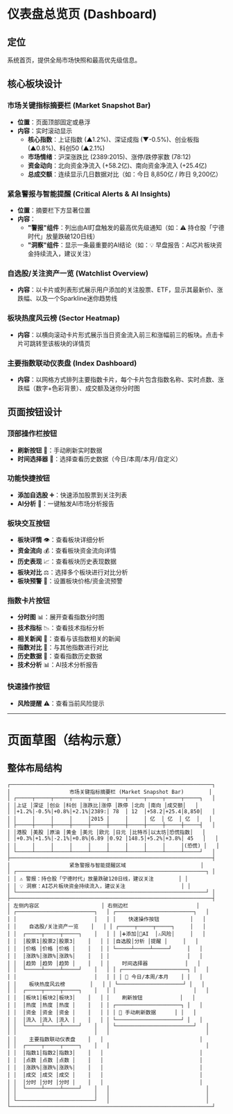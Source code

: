 # 仪表盘总览页 (Dashboard)

## 定位
系统首页，提供全局市场快照和最高优先级信息。

## 核心板块设计

### 市场关键指标摘要栏 (Market Snapshot Bar)
- **位置**：页面顶部固定或悬浮
- **内容**：实时滚动显示
  - **核心指数**：上证指数 (▲1.2%)、深证成指 (▼-0.5%)、创业板指 (▲0.8%)、科创50 (▲2.1%)
  - **市场情绪**：沪深涨跌比 (2389:2015)、涨停/跌停家数 (78:12)
  - **资金动向**：北向资金净流入 (+58.2亿)、南向资金净流入 (+25.4亿)
  - **总成交额**：连续显示几日数据对比（如：今日 8,850亿 / 昨日 9,200亿）

### 紧急警报与智能提醒 (Critical Alerts & AI Insights)
- **位置**：摘要栏下方显著位置
- **内容**：
  - **"警报"组件**：列出由AI盯盘触发的最高优先级通知（如：⚠️ 持仓股「宁德时代」放量跌破120日线）
  - **"洞察"组件**：显示一条最重要的AI结论（如：💡 早盘报告：AI芯片板块资金持续流入，建议关注）

### 自选股/关注资产一览 (Watchlist Overview)
- **内容**：以卡片或列表形式展示用户添加的关注股票、ETF，显示其最新价、涨跌幅、以及一个Sparkline迷你趋势线

### 板块热度风云榜 (Sector Heatmap)
- **内容**：以横向滚动卡片形式展示当日资金流入前三和涨幅前三的板块。点击卡片可跳转至该板块的详情页

### 主要指数联动仪表盘 (Index Dashboard)
- **内容**：以网格方式排列主要指数卡片，每个卡片包含指数名称、实时点数、涨跌幅（数字+色彩背景）、成交额及迷你分时图

## 页面按钮设计

### 顶部操作栏按钮
- **刷新按钮** 🔄：手动刷新实时数据
- **时间选择器** 📅：选择查看历史数据（今日/本周/本月/自定义）

### 功能快捷按钮
- **添加自选股** ➕：快速添加股票到关注列表
- **AI分析** 🤖：一键触发AI市场分析报告

### 板块交互按钮
- **板块详情** 👁️：查看板块详细分析
- **资金流向** 💰：查看板块资金流向详情
- **历史表现** 📈：查看板块历史表现数据
- **板块对比** ⚖️：选择多个板块进行对比分析
- **板块预警** 🔔：设置板块价格/资金流预警

### 指数卡片按钮
- **分时图** 📊：展开查看指数分时图
- **技术指标** 📉：查看技术指标分析
- **相关新闻** 📰：查看与该指数相关的新闻
- **指数对比** 🔄：与其他指数进行对比
- **历史数据** 📅：查看指数历史数据
- **技术分析** 📊：AI技术分析报告

### 快速操作按钮
- **风险提醒** ⚠️：查看当前风险提示

---


# 页面草图（结构示意）

## 整体布局结构

```
┌─────────────────────────────────────────────────────────────────┐
│                   市场关键指标摘要栏 (Market Snapshot Bar)        │
│ ┌─────┬─────┬─────┬─────┬─────┬─────┬─────┬─────┬─────┬─────┐   │
│ │上证 │深证 │创业 │科创 │涨跌比│涨停 │跌停 │北向 │南向 │成交额│   │
│ │+1.2%│-0.5%│+0.8%│+2.1%│2389:│ 78  │ 12  │+58.2│+25.4│8,850│   │
│ │     │     │     │     │2015 │     │     │ 亿  │ 亿  │ 亿  │   │
│ ├─────┼─────┼─────┼─────┼─────┼─────┼─────┼─────┼─────┼─────┤   │
│ │港股 │美股 │原油 │黄金 │美元 │欧元 │日元 │比特币│以太坊│恐慌指数│   │
│ │+0.3%│+1.5%│-2.1%│+0.8%│6.89 │0.92 │148.5│+5.2%│+3.8%│ 45   │   │
│ │     │     │     │     │     │     │     │     │     │(恐慌) │   │
│ └─────┴─────┴─────┴─────┴─────┴─────┴─────┴─────┴─────┴─────┘   │
├─────────────────────────────────────────────────────────────────┤
│                   紧急警报与智能提醒区域                        │
│ ┌─────────────────────────────────────────────────────────────┐ │
│ │ ⚠️ 警报：持仓股「宁德时代」放量跌破120日线，建议关注        │ │
│ │ 💡 洞察：AI芯片板块资金持续流入，建议关注                  │ │
│ └─────────────────────────────────────────────────────────────┘ │
├─────────────────────────────────────────────────────────────────┤
│ 左侧内容区                    │ 右侧边栏                      │
│ ┌─────────────────────────┐   │ ┌─────────────────────────┐   │
│ │                         │   │ │    快速操作按钮          │   │
│ │    自选股/关注资产一览    │   │ │ ┌─────┬─────┬─────┐     │   │
│ │  ┌─────┬─────┬─────┐    │   │ │ │➕添加│🤖AI  │⚠️风险│     │   │
│ │  │股票1│股票2│股票3│    │   │ │ │自选股│分析 │提醒 │     │   │
│ │  │价格 │价格 │价格 │    │   │ │ └─────┴─────┴─────┘     │   │
│ │  │涨跌%│涨跌%│涨跌%│    │   │ │                         │   │
│ │  │趋势 │趋势 │趋势 │    │   │ │    时间选择器            │   │
│ │  └─────┴─────┴─────┘    │   │ │ ┌─────────────────────┐ │   │
│ │                         │   │ │ │ 📅 今日/本周/本月    │ │   │
│ │    板块热度风云榜        │   │ │ └─────────────────────┘ │   │
│ │  ┌─────┬─────┬─────┐    │   │ │                         │   │
│ │  │板块1│板块2│板块3│    │   │ │    刷新按钮            │   │
│ │  │热度 │热度 │热度 │    │   │ │ ┌─────────────────────┐ │   │
│ │  │资金 │资金 │资金 │    │   │ │ │ 🔄 手动刷新数据      │ │   │
│ │  │流入 │流入 │流入 │    │   │ │ └─────────────────────┘ │   │
│ │  └─────┴─────┴─────┘    │   │ └─────────────────────────┘   │
│ │                         │   │                               │
│ │    主要指数联动仪表盘    │   │                               │
│ │  ┌─────┬─────┬─────┐    │   │                               │
│ │  │指数1│指数2│指数3│    │   │                               │
│ │  │点数 │点数 │点数 │    │   │                               │
│ │  │涨跌%│涨跌%│涨跌%│    │   │                               │
│ │  │成交 │成交 │成交 │    │   │                               │
│ │  │分时 │分时 │分时 │    │   │                               │
│ │  └─────┴─────┴─────┘    │   │                               │
│ │                         │   │                               │
│ └─────────────────────────┘   │                               │
└─────────────────────────────────────────────────────────────────┘
```
